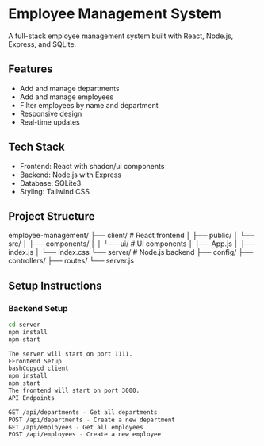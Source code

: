 # Employee Management System

A full-stack employee management system built with React, Node.js, Express, and SQLite.

## Features

- Add and manage departments
- Add and manage employees
- Filter employees by name and department
- Responsive design
- Real-time updates

## Tech Stack

- Frontend: React with shadcn/ui components
- Backend: Node.js with Express
- Database: SQLite3
- Styling: Tailwind CSS

## Project Structure

employee-management/
├── client/                 # React frontend
│   ├── public/
│   └── src/
│       ├── components/
│       │   └── ui/        # UI components
│       ├── App.js
│       ├── index.js
│       └── index.css
└── server/                # Node.js backend
├── config/
├── controllers/
├── routes/
└── server.js

## Setup Instructions

### Backend Setup

```bash
cd server
npm install
npm start

The server will start on port 1111.
FFrontend Setup
bashCopycd client
npm install
npm start
The frontend will start on port 3000.
API Endpoints

GET /api/departments - Get all departments
POST /api/departments - Create a new department
GET /api/employees - Get all employees
POST /api/employees - Create a new employee

